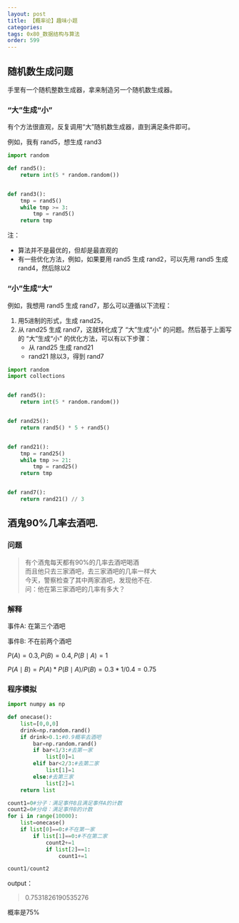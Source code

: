 ```yaml
---
layout: post
title: 【概率论】趣味小题
categories:
tags: 0x80_数据结构与算法
order: 599
---
```



## 随机数生成问题

手里有一个随机整数生成器，拿来制造另一个随机数生成器。

### “大”生成“小”

有个方法很直观，反复调用“大”随机数生成器，直到满足条件即可。

例如，我有 rand5，想生成 rand3

```python
import random

def rand5():
    return int(5 * random.random())


def rand3():
    tmp = rand5()
    while tmp >= 3:
        tmp = rand5()
    return tmp
```

注：
- 算法并不是最优的，但却是最直观的
- 有一些优化方法，例如，如果要用 rand5 生成 rand2，可以先用 rand5 生成 rand4，然后除以2

### “小”生成“大”

例如，我想用 rand5 生成 rand7，那么可以遵循以下流程：
1. 用5进制的形式，生成 rand25，
2. 从 rand25 生成 rand7，这就转化成了 “大”生成“小” 的问题。然后基于上面写的 “大”生成“小” 的优化方法，可以有以下步骤：
    - 从 rand25 生成 rand21
    - rand21 除以3，得到 rand7


```python
import random
import collections


def rand5():
    return int(5 * random.random())


def rand25():
    return rand5() * 5 + rand5()


def rand21():
    tmp = rand25()
    while tmp >= 21:
        tmp = rand25()
    return tmp


def rand7():
    return rand21() // 3
```


## 酒鬼90%几率去酒吧.

### 问题

>有个酒鬼每天都有90%的几率去酒吧喝酒  
而且他只去三家酒吧，去三家酒吧的几率一样大  
今天，警察检查了其中两家酒吧，发现他不在.  
问：他在第三家酒吧的几率有多大？

### 解释

事件A: 在第三个酒吧

事件B: 不在前两个酒吧

$P(A)=0.3,P(B)=0.4,P(B \mid A)=1$  


$P(A\mid B)=P(A) * P(B \mid A) / P(B)=0.3 * 1/0.4=0.75$


### 程序模拟

```py
import numpy as np

def onecase():
    list=[0,0,0]
    drink=np.random.rand()
    if drink>0.1:#0.9概率去酒吧
        bar=np.random.rand()
        if bar<1/3:#去第一家
            list[0]=1
        elif bar<2/3:#去第二家
            list[1]=1
        else:#去第三家
            list[2]=1
    return list

count1=0#分子：满足事件B且满足事件A的计数
count2=0#分母：满足事件B的计数
for i in range(10000):
    list=onecase()
    if list[0]==0:#不在第一家
        if list[1]==0:#不在第二家
            count2+=1
            if list[2]==1:
                count1+=1

count1/count2
```

output：  

>0.7531826190535276


概率是75%

